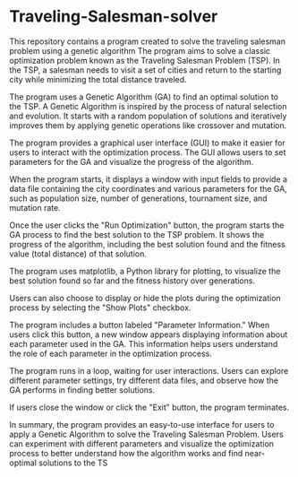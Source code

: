 # Traveling-Salesman-solver
This repository contains a program created to solve the traveling salesman problem using a genetic algorithm
The program aims to solve a classic optimization problem known as the Traveling Salesman Problem (TSP). In the TSP, a salesman needs to visit a set of cities and return to the starting city while minimizing the total distance traveled.

The program uses a Genetic Algorithm (GA) to find an optimal solution to the TSP. A Genetic Algorithm is inspired by the process of natural selection and evolution. It starts with a random population of solutions and iteratively improves them by applying genetic operations like crossover and mutation.

The program provides a graphical user interface (GUI) to make it easier for users to interact with the optimization process. The GUI allows users to set parameters for the GA and visualize the progress of the algorithm.

When the program starts, it displays a window with input fields to provide a data file containing the city coordinates and various parameters for the GA, such as population size, number of generations, tournament size, and mutation rate.

Once the user clicks the "Run Optimization" button, the program starts the GA process to find the best solution to the TSP problem. It shows the progress of the algorithm, including the best solution found and the fitness value (total distance) of that solution.

The program uses matplotlib, a Python library for plotting, to visualize the best solution found so far and the fitness history over generations.

Users can also choose to display or hide the plots during the optimization process by selecting the "Show Plots" checkbox.

The program includes a button labeled "Parameter Information." When users click this button, a new window appears displaying information about each parameter used in the GA. This information helps users understand the role of each parameter in the optimization process.

The program runs in a loop, waiting for user interactions. Users can explore different parameter settings, try different data files, and observe how the GA performs in finding better solutions.

If users close the window or click the "Exit" button, the program terminates.

In summary, the program provides an easy-to-use interface for users to apply a Genetic Algorithm to solve the Traveling Salesman Problem. Users can experiment with different parameters and visualize the optimization process to better understand how the algorithm works and find near-optimal solutions to the TS
